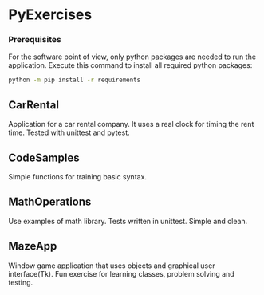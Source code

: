 # PyExercises
<!-- PREREQUISITES -->
### Prerequisites

For the software point of view, only python packages are needed to run the application.
Execute this command to install all required python packages:
  ```sh
  python -m pip install -r requirements
  ```

<!-- CARRENTAL -->
## CarRental
Application for a car rental company. It uses a real clock for timing the rent time.
Tested with unittest and pytest.

<!-- CODESAMPLES -->
## CodeSamples
Simple functions for training basic syntax. 

<!-- MATHOPERATIONS -->
## MathOperations
Use examples of math library. Tests written in unittest. Simple and clean.

<!-- MAZEAPP -->
## MazeApp
Window game application that uses objects and graphical user interface(Tk).
Fun exercise for learning classes, problem solving and testing.
